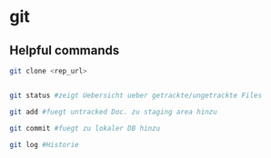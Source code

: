 # git

## Helpful commands

```bash
git clone <rep_url>


git status #zeigt Uebersicht ueber getrackte/ungetrackte Files

git add #fuegt untracked Doc. zu staging area hinzu
```
```bash
git commit #fuegt zu lokaler DB hinzu

git log #Historie
```